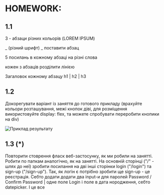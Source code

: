 # HOMEWORK:

## 1.1

3 - абзаци різних кольорів (LOREM IPSUM)

_ (різний шрифт)
_ поставити абзац

5 посилань в кожному абзаці на різні слова

кожен з абзаців розділити лінією

Загаловок кожному абзацу h1 | h2 | h3

## 1.2

Докорегувати варіант із заняття до готового прикладу (врахуйте кольори розташування, межі кнопок діві, для розміщення використовуйте display: flex, та можете спробувати переробити кнопики на div)

<img src="./homework/photos/example.png" alt="Приклад результату"/>

## 1.3 (*)

Повторити стоврення фласк веб-застосунку, як ми робили на занятті. Робити по папкам аналогічно, як на занятті. На основній сторінці ("/" - шлях до неї) зробити посилання на дві інші сторінки login ("/login") та sign-up ("/sign-up"). Так, як логін є потрібно зробити ще sign-up - це реєстрація. Себто додати додати два input-и для паролей Password / Сonfirm Password | одне поле Login і поле в дата нородження, себто datepicker. І це все


